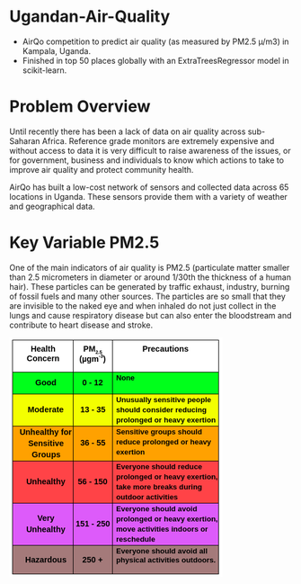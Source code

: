 # Ugandan-Air-Quality
- AirQo competition to predict air quality (as measured by PM2.5 µ/m3) in Kampala, Uganda. 
- Finished in top 50 places globally with an ExtraTreesRegressor model in scikit-learn.

# Problem Overview
Until recently there has been a lack of data on air quality across sub-Saharan Africa. Reference grade monitors are extremely expensive and without access to data it is very difficult to raise awareness of the issues, or for government, business and individuals to know which actions to take to improve air quality and protect community health. 

AirQo has built a low-cost network of sensors and collected data across 65 locations in Uganda. These sensors provide them with a variety of weather and geographical data.

# Key Variable PM2.5
One of the main indicators of air quality is PM2.5 (particulate matter smaller than 2.5 micrometers in diameter or around 1/30th the thickness of a human hair). These particles can be generated by traffic exhaust, industry, burning of fossil fuels and many other sources. The particles are so small that they are invisible to the naked eye and when inhaled do not just collect in the lungs and cause respiratory disease but can also enter the bloodstream and contribute to heart disease and stroke.

![Image of framework](https://github.com/jackapbutler/Ugandan-Air-Quality/blob/master/air.png)
